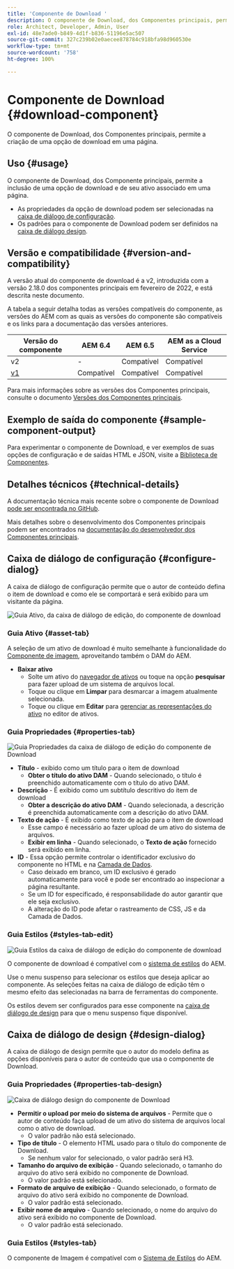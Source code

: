 ```yaml
---
title: 'Componente de Download '
description: O componente de Download, dos Componentes principais, permite a criação de uma opção de download em uma página.
role: Architect, Developer, Admin, User
exl-id: 48e7ade0-b849-4d1f-b836-51196e5ac507
source-git-commit: 327c239b02e0aecee878784c918bfa98d960530e
workflow-type: tm+mt
source-wordcount: '758'
ht-degree: 100%

---
```


# Componente de Download {#download-component}

O componente de Download, dos Componentes principais, permite a criação de uma opção de download em uma página.

## Uso {#usage}

O componente de Download, dos Componente principais, permite a inclusão de uma opção de download e de seu ativo associado em uma página.

* As propriedades da opção de download podem ser selecionadas na [caixa de diálogo de configuração](#configure-dialog).
* Os padrões para o componente de Download podem ser definidos na [caixa de diálogo design](#design-dialog).

## Versão e compatibilidade {#version-and-compatibility}

A versão atual do componente de download é a v2, introduzida com a versão 2.18.0 dos componentes principais em fevereiro de 2022, e está descrita neste documento.

A tabela a seguir detalha todas as versões compatíveis do componente, as versões do AEM com as quais as versões do componente são compatíveis e os links para a documentação das versões anteriores.

| Versão do componente | AEM 6.4 | AEM 6.5 | AEM as a Cloud Service |
|--- |--- |---|---|
| v2 | - | Compatível | Compatível |
| [v1](v1/download.md) | Compatível | Compatível | Compatível |

Para mais informações sobre as versões dos Componentes principais, consulte o documento [Versões dos Componentes principais](/help/versions.md).

## Exemplo de saída do componente {#sample-component-output}

Para experimentar o componente de Download, e ver exemplos de suas opções de configuração e de saídas HTML e JSON, visite a [Biblioteca de Componentes](https://adobe.com/go/aem_cmp_library_download).

## Detalhes técnicos {#technical-details}

A documentação técnica mais recente sobre o componente de Download [pode ser encontrada no GitHub](https://adobe.com/go/aem_cmp_tech_download_v2).

Mais detalhes sobre o desenvolvimento dos Componentes principais podem ser encontrados na [documentação do desenvolvedor dos Componentes principais](/help/developing/overview.md).

## Caixa de diálogo de configuração {#configure-dialog}

A caixa de diálogo de configuração permite que o autor de conteúdo defina o item de download e como ele se comportará e será exibido para um visitante da página.

![Guia Ativo, da caixa de diálogo de edição, do componente de download](/help/assets/download-edit-asset.png)

### Guia Ativo {#asset-tab}

A seleção de um ativo de download é muito semelhante à funcionalidade do [Componente de imagem](image.md), aproveitando também o DAM do AEM.

* **Baixar ativo**
   * Solte um ativo do [navegador de ativos](https://experienceleague.adobe.com/docs/experience-manager-cloud-service/sites/authoring/fundamentals/environment-tools.html?lang=pt-BR) ou toque na opção **pesquisar** para fazer upload de um sistema de arquivos local.
   * Toque ou clique em **Limpar** para desmarcar a imagem atualmente selecionada.
   * Toque ou clique em **Editar** para [gerenciar as representações do ativo](https://experienceleague.adobe.com/docs/experience-manager-cloud-service/assets/manage/manage-digital-assets.html?lang=pt-BR) no editor de ativos.

### Guia Propriedades {#properties-tab}

![Guia Propriedades da caixa de diálogo de edição do componente de Download](/help/assets/download-edit-properties.png)

* **Título** - exibido como um título para o item de download
   * **Obter o título do ativo DAM** - Quando selecionado, o título é preenchido automaticamente com o título do ativo DAM.
* **Descrição** - É exibido como um subtítulo descritivo do item de download
   * **Obter a descrição do ativo DAM** - Quando selecionada, a descrição é preenchida automaticamente com a descrição do ativo DAM.
* **Texto de ação** - É exibido como texto de ação para o item de download
   * Esse campo é necessário ao fazer upload de um ativo do sistema de arquivos.
   * **Exibir em linha** - Quando selecionado, o **Texto de ação** fornecido será exibido em linha.
* **ID** - Essa opção permite controlar o identificador exclusivo do componente no HTML e na [Camada de Dados](/help/developing/data-layer/overview.md).
   * Caso deixado em branco, um ID exclusivo é gerado automaticamente para você e pode ser encontrado ao inspecionar a página resultante.
   * Se um ID for especificado, é responsabilidade do autor garantir que ele seja exclusivo.
   * A alteração do ID pode afetar o rastreamento de CSS, JS e da Camada de Dados.

### Guia Estilos {#styles-tab-edit}

![Guia Estilos da caixa de diálogo de edição do componente de download](/help/assets/download-edit-styles.png)

O componente de download é compatível com o [sistema de estilos](/help/get-started/authoring.md#component-styling) do AEM.

Use o menu suspenso para selecionar os estilos que deseja aplicar ao componente. As seleções feitas na caixa de diálogo de edição têm o mesmo efeito das selecionadas na barra de ferramentas do componente.

Os estilos devem ser configurados para esse componente na [caixa de diálogo de design](#design-dialog) para que o menu suspenso fique disponível.

## Caixa de diálogo de design {#design-dialog}

A caixa de diálogo de design permite que o autor do modelo defina as opções disponíveis para o autor de conteúdo que usa o componente de Download.

### Guia Propriedades {#properties-tab-design}

![Caixa de diálogo design do componente de Download](/help/assets/download-design.png)

* **Permitir o upload por meio do sistema de arquivos** - Permite que o autor de conteúdo faça upload de um ativo do sistema de arquivos local como o ativo de download.
   * O valor padrão não está selecionado.
* **Tipo de título** - O elemento HTML usado para o título do componente de Download.
   * Se nenhum valor for selecionado, o valor padrão será H3.
* **Tamanho do arquivo de exibição** - Quando selecionado, o tamanho do arquivo do ativo será exibido no componente de Download.
   * O valor padrão está selecionado.
* **Formato de arquivo de exibição** - Quando selecionado, o formato de arquivo do ativo será exibido no componente de Download.
   * O valor padrão está selecionado.
* **Exibir nome de arquivo** - Quando selecionado, o nome do arquivo do ativo será exibido no componente de Download.
   * O valor padrão está selecionado.

### Guia Estilos {#styles-tab}

O componente de Imagem é compatível com o [Sistema de Estilos](/help/get-started/authoring.md#component-styling) do AEM.

